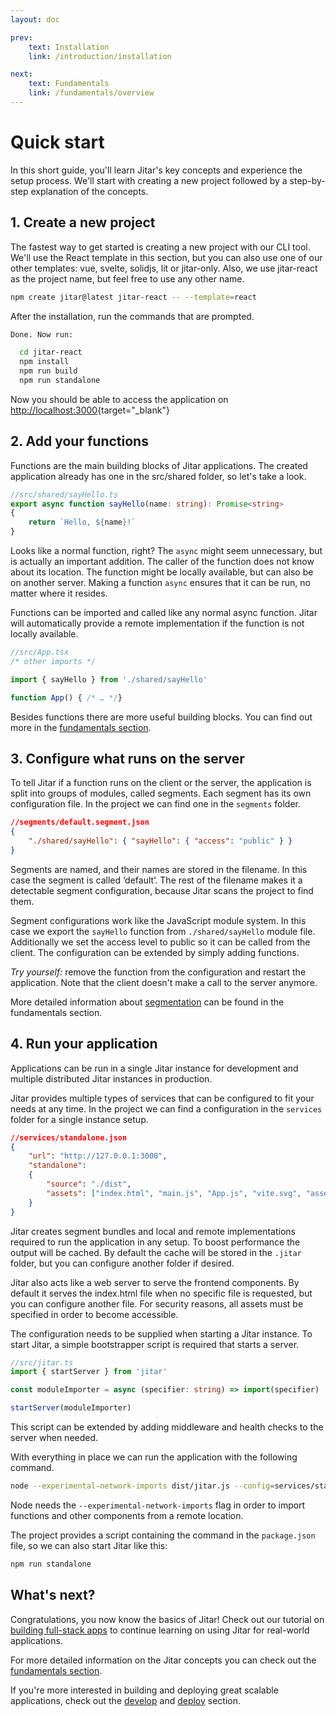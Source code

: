 ```yaml
---
layout: doc

prev:
    text: Installation
    link: /introduction/installation

next:
    text: Fundamentals
    link: /fundamentals/overview
---
```


# Quick start
In this short guide, you'll learn Jitar's key concepts and experience the setup process. We'll start with creating a new project followed by a step-by-step explanation of the concepts.

## 1. Create a new project
The fastest way to get started is creating a new project with our CLI tool. We'll use the React template in this section, but you can also use one of our other templates: vue, svelte, solidjs, lit or jitar-only. Also, we use jitar-react as the project name, but feel free to use any other name.

```bash
npm create jitar@latest jitar-react -- --template=react
```

After the installation, run the commands that are prompted.

```bash
Done. Now run:

  cd jitar-react
  npm install
  npm run build
  npm run standalone
```

Now you should be able to access the application on [http://localhost:3000](http://localhost:3000){target="_blank"}

## 2. Add your functions
Functions are the main building blocks of Jitar applications. The created application already has one in the src/shared folder, so let's take a look.

```ts
//src/shared/sayHello.ts
export async function sayHello(name: string): Promise<string>
{
    return `Hello, ${name}!`
}
```


Looks like a normal function, right? The `async` might seem unnecessary, but is actually an important addition. The caller of the function does not know about its location. The function might be locally available, but can also be on another server. Making a function `async` ensures that it can be run, no matter where it resides.

Functions can be imported and called like any normal async function. Jitar will automatically provide a remote implementation if the function is not locally available.

```ts
//src/App.tsx
/* other imports */

import { sayHello } from './shared/sayHello'

function App() { /* … */}
```

Besides functions there are more useful building blocks. You can find out more in the [fundamentals section](../fundamentals/overview.md).

## 3. Configure what runs on the server
To tell Jitar if a function runs on the client or the server, the application is split into groups of modules, called segments. Each segment has its own configuration file. In the project we can find one in the `segments` folder.

```json
//segments/default.segment.json
{
    "./shared/sayHello": { "sayHello": { "access": "public" } }
}
```

Segments are named, and their names are stored in the filename. In this case the segment is called ‘default’. The rest of the filename makes it a detectable segment configuration, because Jitar scans the project to find them.

Segment configurations work like the JavaScript module system. In this case we export the `sayHello` function from `./shared/sayHello` module file. Additionally we set the access level to public so it can be called from the client. The configuration can be extended by simply adding functions.

*Try yourself:* remove the function from the configuration and restart the application. Note that the client doesn't make a call to the server anymore.

More detailed information about [segmentation](../fundamentals/overview.md#segments) can be found in the fundamentals section.

## 4. Run your application
Applications can be run in a single Jitar instance for development and multiple distributed Jitar instances in production.

Jitar provides multiple types of services that can be configured to fit your needs at any time. In the project we can find a configuration in the `services` folder for a single instance setup.

```json
//services/standalone.json
{
    "url": "http://127.0.0.1:3000",
    "standalone":
    {
        "source": "./dist",
        "assets": ["index.html", "main.js", "App.js", "vite.svg", "assets/**/*"]
    }
}
```

Jitar creates segment bundles and local and remote implementations required to run the application in any setup. To boost performance the output will be cached. By default the cache will be stored in the `.jitar` folder, but you can configure another folder if desired.

Jitar also acts like a web server to serve the frontend components. By default it serves the index.html file when no specific file is requested, but you can configure another file. For security reasons, all assets must be specified in order to become accessible.

The configuration needs to be supplied when starting a Jitar instance. To start Jitar, a simple bootstrapper script is required that starts a server.

```ts
//src/jitar.ts
import { startServer } from 'jitar'

const moduleImporter = async (specifier: string) => import(specifier)

startServer(moduleImporter)
```

This script can be extended by adding middleware and health checks to the server when needed.

With everything in place we can run the application with the following command.

```bash
node --experimental-network-imports dist/jitar.js --config=services/standalone.json
```

Node needs the `--experimental-network-imports` flag in order to import functions and other components from a remote location.

The project provides a script containing the command in the `package.json` file, so we can also start Jitar like this:

```bash
npm run standalone
```

## What's next?
Congratulations, you now know the basics of Jitar! Check out our tutorial on [building full-stack apps](#) to continue learning on using Jitar for real-world applications.

For more detailed information on the Jitar concepts you can check out the [fundamentals section](../fundamentals/overview.md).

If you're more interested in building and deploying great scalable applications, check out the [develop](#) and [deploy](#) section.